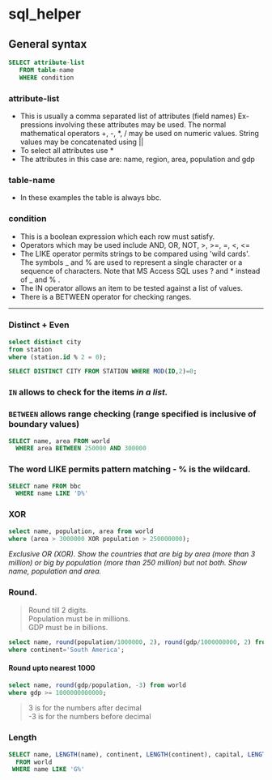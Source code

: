 # sql_helper

## General syntax 

```sql
SELECT attribute-list
   FROM table-name
   WHERE condition
```

### attribute-list
- This is usually a comma separated list of attributes (field names)
Ex- pressions involving these attributes may be used. The normal mathematical operators +, -, *, / may be used on numeric values. String values may be concatenated using ||
- To select all attributes use *
- The attributes in this case are: name, region, area, population and gdp

### table-name
- In these examples the table is always bbc.

### condition
- This is a boolean expression which each row must satisfy.
- Operators which may be used include AND, OR, NOT, >, >=, =, <, <=
- The LIKE operator permits strings to be compared using 'wild cards'. The symbols _ and % are used to represent a single character or a sequence of characters. Note that MS Access SQL uses ? and * instead of _ and % .
- The IN operator allows an item to be tested against a list of values.
- There is a BETWEEN operator for checking ranges.

<hr>

### Distinct + Even

```sql
select distinct city 
from station 
where (station.id % 2 = 0);
```

```sql
SELECT DISTINCT CITY FROM STATION WHERE MOD(ID,2)=0;
```

### `IN` allows to check for the items _in a list._

### `BETWEEN` allows range checking (range specified is inclusive of boundary values)

```sql
SELECT name, area FROM world
  WHERE area BETWEEN 250000 AND 300000
```

### The word LIKE permits pattern matching - % is the wildcard.
```sql
SELECT name FROM bbc
  WHERE name LIKE 'D%'
```

### XOR
```sql
select name, population, area from world 
where (area > 3000000 XOR population > 250000000); 
```

_Exclusive OR (XOR). Show the countries that are big by area (more than 3 million) or big by population (more than 250 million) but not both. Show name, population and area._

### Round.

> Round till 2 digits. <br>
> Population must be in millions. <br>
> GDP must be in billions. <br>

```sql
select name, round(population/1000000, 2), round(gdp/1000000000, 2) from world
where continent='South America';
```

#### Round upto nearest 1000

```sql
select name, round(gdp/population, -3) from world
where gdp >= 1000000000000;
```

> 3 is for the numbers after decimal <br>
> -3 is for the numbers before decimal <br>

### Length

```sql
SELECT name, LENGTH(name), continent, LENGTH(continent), capital, LENGTH(capital)
  FROM world
 WHERE name LIKE 'G%'
```
